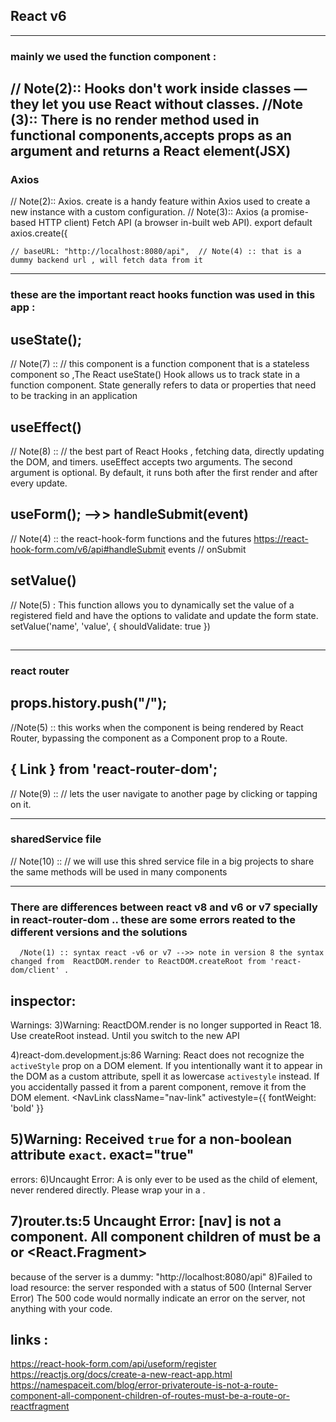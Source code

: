 ## React v6 
--------------------------------------------------------------------------------------------------
### mainly we used the function component :
// Note(2)::  Hooks don't work inside classes — they let you use React without classes.
//Note (3):: There is no render method used in functional components,accepts props as an argument and returns a React element(JSX)
-------------------------------------------------------------------------------------------------------------------
### Axios
// Note(2):: Axios. create is a handy feature within Axios used to create a new instance with a custom configuration.
// Note(3):: Axios (a promise-based HTTP client) Fetch API (a browser in-built web API).
export default axios.create({

    // baseURL: "http://localhost:8080/api",  // Note(4) :: that is a dummy backend url , will fetch data from it
-------------------------------------------------------------------------------------------------------------------
### these are the important react hooks function was used in this app :  

## useState();  
// Note(7) :: // this component is a function component that is a stateless component so ,The React useState() Hook allows us to track state in a function component. State generally refers to data or properties that need to be tracking in an application

## useEffect()
// Note(8) :: // the best part of React Hooks , fetching data, directly updating the DOM, and timers. useEffect accepts two arguments. The second argument is optional. By default, it runs both after the first render and after every update.

## useForm(); -->> handleSubmit(event)   
// Note(4) ::  the react-hook-form functions and the futures https://react-hook-form.com/v6/api#handleSubmit
      events // onSubmit
      
## setValue() 
 // Note(5) : This function allows you to dynamically set the value of a registered field and have the options to validate and update the form state.
   setValue('name', 'value', { shouldValidate: true })
   
##    
-----------------------------------------------------------------------------------------------------------------------

### react router

## props.history.push("/"); 
//Note(5) :: this works when the component is being rendered by React Router, bypassing the component as a Component prop to a Route.

## { Link } from 'react-router-dom'; 
// Note(9) :: // lets the user navigate to another page by clicking or tapping on it. 

---------------------------------------------------------------------------------------------------------------------

### sharedService file 
// Note(10) :: // we will use this shred service file in a big projects to share the same methods will be used in many components

----------------------------------------------------------------------------------------------------------------------
 
 ### There are differences between react v8 and v6 or v7 specially in react-router-dom .. these are some errors reated to the different versions and the solutions 
      /Note(1) :: syntax react -v6 or v7 -->> note in version 8 the syntax changed from  ReactDOM.render to ReactDOM.createRoot from 'react-dom/client' .
 ## inspector:
 Warnings:
 3)Warning: ReactDOM.render is no longer supported in React 18. Use createRoot instead. Until you switch to the new API

  4)react-dom.development.js:86 Warning: React does not recognize the `activeStyle` prop on a DOM element. If you intentionally want it to appear in the DOM as a custom attribute, spell it as lowercase `activestyle` instead. If you accidentally passed it from a parent component, remove it from the DOM element.
 <NavLink className="nav-link" activestyle={{ fontWeight: 'bold' }} 

  5)Warning: Received `true` for a non-boolean attribute `exact`.
   exact="true" 
------------------------------------------
  errors:
  6)Uncaught Error: A <Route> is only ever to be used as the child of <Routes> element, never rendered directly. Please wrap your <Route> in a <Routes>.

  7)router.ts:5 Uncaught Error: [nav] is not a <Route> component. All component children of <Routes> must be a <Route> or <React.Fragment>   
---------------------------------
   because of the server is a dummy: "http://localhost:8080/api"
    8)Failed to load resource: the server responded with a status of 500 (Internal Server Error)
   The 500 code would normally indicate an error on the server, not anything with your code.






## links : 

https://react-hook-form.com/api/useform/register
https://reactjs.org/docs/create-a-new-react-app.html
https://namespaceit.com/blog/error-privateroute-is-not-a-route-component-all-component-children-of-routes-must-be-a-route-or-reactfragment

